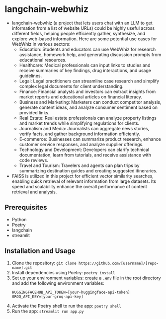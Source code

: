 # langchain-webwhiz
* langchain-webwhiz (a project that lets users chat with an LLM to get information from a list of website URLs) could be highly useful across different fields, helping people efficiently gather, synthesize, and explore web-based information. Here are some potential use cases for WebWhiz in various sectors:
    * Education: Students and educators can use WebWhiz for research assistance, homework help, and generating discussion prompts from educational resources.
    * Healthcare: Medical professionals can input links to studies and receive summaries of key findings, drug interactions, and usage guidelines.
     * Legal: Legal practitioners can streamline case research and simplify complex legal documents for client understanding.
     * Finance: Financial analysts and investors can extract insights from market reports and educational articles on financial literacy.
     * Business and Marketing: Marketers can conduct competitor analysis, generate content ideas, and analyze consumer sentiment based on provided links.
     * Real Estate: Real estate professionals can analyze property listings and market trends while simplifying regulations for clients.
     * Journalism and Media: Journalists can aggregate news stories, verify facts, and gather background information efficiently.
     * E-commerce: Businesses can summarize product research, enhance customer service responses, and analyze supplier offerings.
     * Technology and Development: Developers can clarify technical documentation, learn from tutorials, and receive assistance with code reviews.
     * Travel and Tourism: Travelers and agents can plan trips by summarizing destination guides and creating suggested itineraries.
* FAISS is utilized in this project for efficient vector similarity searches, enabling quick retrieval of relevant information from large datasets. Its speed and scalability enhance the overall performance of content retrieval and analysis.

## Prerequisites
* Python
* Poetry 
* langchain
* streamlit

## Installation and Usage
1. Clone the repository: `git clone https://github.com/[username]/[repo-name].git`
2. Install dependencies using Poetry: `poetry install`
3. Set up your environment variables: create a `.env` file in the root directory and add the following environment variables:
    ```
    HUGGINGFACEHUB_API_TOKEN=[your-huggingface-api-token]
    GROQ_API_KEY=[your-groq-api-key]
    ```
4. Activate the Poetry shell to run the app: `poetry shell`
5. Run the app: `streamlit run app.py`
